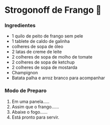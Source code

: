 # Strogonoff de Frango :chicken:

### Ingredientes

- 1 quilo de peito de frango sem pele
- 1 tablete de caldo de galinha
-  colheres de sopa de óleo
- 2 latas de creme de leite
- 2 colheres de sopa de molho de tomate
- 2 colheres de sopa de ketchup
- 2 colheres de sopa de mostarda
- Champignon
- Batata palha e arroz branco para acompanhar

### Modo de Preparo

1. Em uma panela.....
2. Assim que o frango......
3. Abaixe o fogo......
4. Está pronto para servir.



